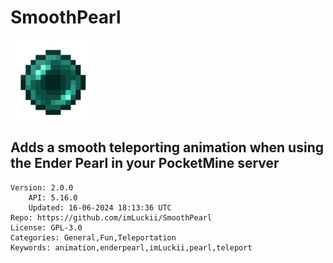 # SmoothPearl
<img src="https://raw.githubusercontent.com/imLuckii/SmoothPearl/48ec2b4d8af9643ae6665ca0deba5b4a96514c55/icon.png" width="128" height="128" />

## Adds a smooth teleporting animation when using the Ender Pearl in your PocketMine server
```properties
Version: 2.0.0
    API: 5.16.0
    Updated: 16-06-2024 18:13:36 UTC
Repo: https://github.com/imLuckii/SmoothPearl
License: GPL-3.0
Categories: General,Fun,Teleportation
Keywords: animation,enderpearl,imLuckii,pearl,teleport
```